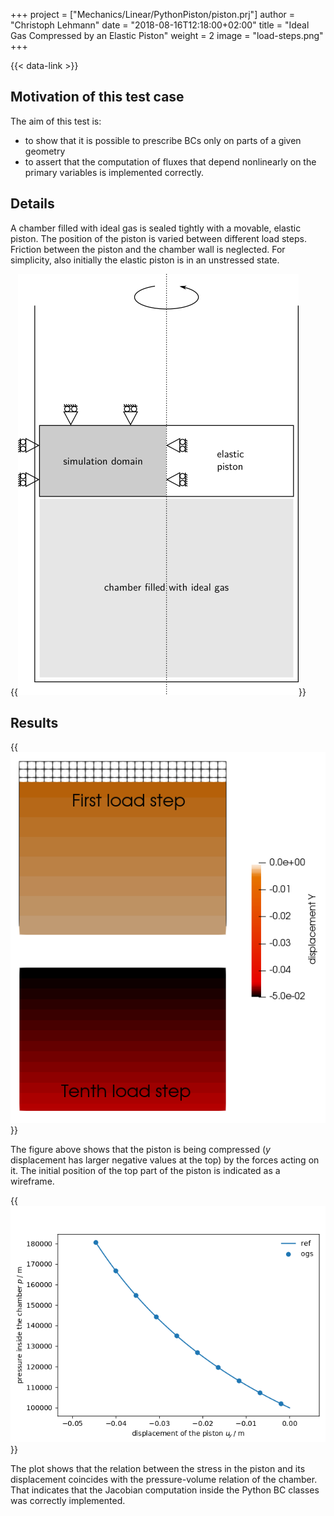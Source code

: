 +++
project = ["Mechanics/Linear/PythonPiston/piston.prj"]
author = "Christoph Lehmann"
date = "2018-08-16T12:18:00+02:00"
title = "Ideal Gas Compressed by an Elastic Piston"
weight = 2
image = "load-steps.png"
+++

{{< data-link >}}

## Motivation of this test case

The aim of this test is:

* to show that it is possible to prescribe BCs only on parts of a given geometry
* to assert that the computation of fluxes that depend nonlinearly on the
  primary variables is implemented correctly.

## Details

A chamber filled with ideal gas is sealed tightly with a movable, elastic
piston. The position of the piston is varied between different load steps.
Friction between the piston and the chamber wall is neglected.
For simplicity, also initially the elastic piston is in an unstressed state.

{{<img src="sketch-piston.png" >}}

## Results

{{<img src="load-steps.png" >}}

The figure above shows that the piston is being compressed
($y$ displacement has larger negative values at the top)
by the forces acting on it.
The initial position of the top part of the piston is indicated as a wireframe.

{{<img src="pressure-displacement.png" >}}

The plot shows that the relation between the stress in the piston and its
displacement coincides with the pressure-volume relation of the chamber.
That indicates that the Jacobian computation inside the Python BC classes was
correctly implemented.
